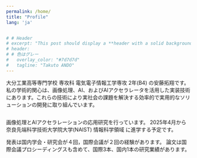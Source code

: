 ```yaml
---
permalink: /home/
title: "Profile"
lang: 'ja'


# # Header
# excerpt: "This post should display a **header with a solid background color**, if the theme supports it."
# header:
# # 色はグレー
#   overlay_color: "#7d7d7d"
#   tagline: "Takuto ANDO"
---
```





大分工業高等専門学校 専攻科 電気電子情報工学専攻 2年(B4) の安藤拓翔です。
私の学術的関心は、画像処理、AI、およびAIアクセラレータを活用した実装技術にあります。これらの技術により実社会の課題を解決する効率的で実用的なソリューションの開発に取り組んでいます。

<figure style="width: 250px" class="align-right">
  <img src="{{ site.url }}{{ site.baseurl }}/assets/images/ando_1.jpg" alt="">

</figure> 


画像処理とAIアクセラレーションの応用研究を行っています。
2025年4月から奈良先端科学技術大学院大学(NAIST) 情報科学領域 に進学する予定です。

発表は国内学会・研究会が４回，国際会議が２回の経験があります。
論文は国際会議プロシーディングスも含めて、国際3本、国内1本の研究業績があります。



<!-- 
![alt]({{ site.url }}{{ site.baseurl }}/assets/images/ando_1.jpg)
<div class="img_container">
![alt]({{ site.url }}{{ site.baseurl }}/assets/images/ando_1.jpg){: height="36px" width="36px"}
</div> -->
<!-- <iframe src="{{ site.url }}{{ site.baseurl }}/assets/pdfs/ieice_kyusyu_ando.pdf" width="600" height="400"></iframe> -->